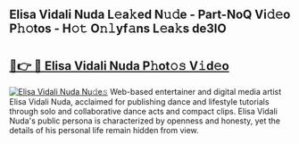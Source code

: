 ## Elisa Vidali Nuda L𝚎a𝚔ed N𝚞𝚍e - Part-NoQ Vi𝚍𝚎o P𝚑𝚘tos - H𝚘𝚝 O𝚗𝚕yf𝚊ns L𝚎a𝚔s de3IO

# <h2><a href="http://kf3k5tp.oniu.top/?m=Elisa+Vidali+Nuda">🔗👉 🔴 Elisa Vidali Nuda P𝚑ot𝚘𝚜 V𝚒d𝚎o</a></h2>

[![Elisa Vidali Nuda Nu𝚍e𝚜](https://i.imgur.com/0qMVB7G.gif)](http://kf3k5tp.oniu.top/?m=Elisa+Vidali+Nuda)
Web-based entertainer and digital media artist Elisa Vidali Nuda, acclaimed for publishing dance and lifestyle tutorials through solo and collaborative dance acts and compact clips. Elisa Vidali Nuda's public persona is characterized by openness and honesty, yet the details of his personal life remain hidden from view.  
